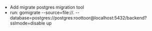- Add migrate postgres migration tool
- run: gomigrate --source=file://. --database=postgres://postgres:roottoor@localhost:5432/backend\?sslmode=disable up
